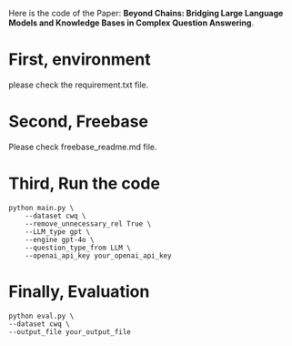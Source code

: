 Here is the code of the Paper: **Beyond Chains: Bridging Large Language Models and Knowledge Bases in Complex Question Answering**.

# First, environment

please check the requirement.txt file.

# Second, Freebase

Please check freebase_readme.md file.


# Third, Run the code

```
python main.py \
    --dataset cwq \
    --remove_unnecessary_rel True \
    --LLM_type gpt \
    --engine gpt-4o \
    --question_type_from LLM \
    --openai_api_key your_openai_api_key
```

# Finally, Evaluation

```
python eval.py \
--dataset cwq \
--output_file your_output_file 
```
